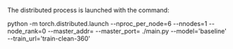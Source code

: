 The distributed process is launched with the command:

python -m torch.distributed.launch --nproc_per_node=6 --nnodes=1 --node_rank=0 --master_addr=<ipaddress> --master_port=<port> ./main.py --model='baseline' --train_url='train-clean-360'
